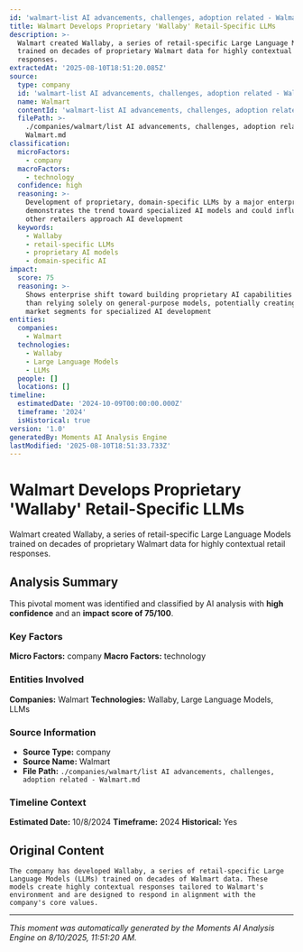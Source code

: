 ```yaml
---
id: 'walmart-list AI advancements, challenges, adoption related - Walmart-moment-2'
title: Walmart Develops Proprietary 'Wallaby' Retail-Specific LLMs
description: >-
  Walmart created Wallaby, a series of retail-specific Large Language Models
  trained on decades of proprietary Walmart data for highly contextual retail
  responses.
extractedAt: '2025-08-10T18:51:20.085Z'
source:
  type: company
  id: 'walmart-list AI advancements, challenges, adoption related - Walmart'
  name: Walmart
  contentId: 'walmart-list AI advancements, challenges, adoption related - Walmart'
  filePath: >-
    ./companies/walmart/list AI advancements, challenges, adoption related -
    Walmart.md
classification:
  microFactors:
    - company
  macroFactors:
    - technology
  confidence: high
  reasoning: >-
    Development of proprietary, domain-specific LLMs by a major enterprise
    demonstrates the trend toward specialized AI models and could influence how
    other retailers approach AI development
  keywords:
    - Wallaby
    - retail-specific LLMs
    - proprietary AI models
    - domain-specific AI
impact:
  score: 75
  reasoning: >-
    Shows enterprise shift toward building proprietary AI capabilities rather
    than relying solely on general-purpose models, potentially creating new
    market segments for specialized AI development
entities:
  companies:
    - Walmart
  technologies:
    - Wallaby
    - Large Language Models
    - LLMs
  people: []
  locations: []
timeline:
  estimatedDate: '2024-10-09T00:00:00.000Z'
  timeframe: '2024'
  isHistorical: true
version: '1.0'
generatedBy: Moments AI Analysis Engine
lastModified: '2025-08-10T18:51:33.733Z'
---
```

# Walmart Develops Proprietary 'Wallaby' Retail-Specific LLMs

Walmart created Wallaby, a series of retail-specific Large Language Models trained on decades of proprietary Walmart data for highly contextual retail responses.

## Analysis Summary

This pivotal moment was identified and classified by AI analysis with **high confidence** and an **impact score of 75/100**.

### Key Factors

**Micro Factors:** company
**Macro Factors:** technology

### Entities Involved

**Companies:** Walmart
**Technologies:** Wallaby, Large Language Models, LLMs



### Source Information

- **Source Type:** company
- **Source Name:** Walmart
- **File Path:** `./companies/walmart/list AI advancements, challenges, adoption related - Walmart.md`

### Timeline Context

**Estimated Date:** 10/8/2024
**Timeframe:** 2024
**Historical:** Yes

## Original Content

```
The company has developed Wallaby, a series of retail-specific Large Language Models (LLMs) trained on decades of Walmart data. These models create highly contextual responses tailored to Walmart's environment and are designed to respond in alignment with the company's core values.
```

---

*This moment was automatically generated by the Moments AI Analysis Engine on 8/10/2025, 11:51:20 AM.*
